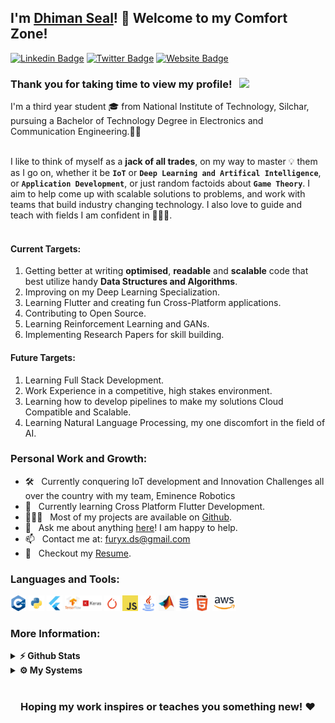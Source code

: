 ## I'm [Dhiman Seal](https://github.com/dhi13man/)! 👋 Welcome to my Comfort Zone!  

[![Linkedin Badge](https://img.shields.io/badge/-LinkedIn-0e76a8?style=flat-square&logo=Linkedin&logoColor=white)](https://linkedin.com/in/dhi13man)
[![Twitter Badge](https://img.shields.io/badge/-Twitter-00acee?style=flat-square&logo=Twitter&logoColor=white)](https://twitter.com/dhi13man)
[![Website Badge](https://img.shields.io/badge/Website-3b5998?style=flat-square&logo=google-chrome&logoColor=white)](https://dhi13man.github.io/)


### Thank you for taking time to view my profile! &nbsp; ![](https://visitor-badge.glitch.me/badge?page_id=dhi13man.dhi13man&style=flat-square&color=0088cc)

I'm a third year student 🎓 from National Institute of Technology, Silchar, pursuing a Bachelor of Technology Degree in Electronics and Communication Engineering.🔌📶 <br><br> 

I like to think of myself as a **jack of all trades**,  on my way to master 💡 them as I go on, whether it be **`IoT`** or **`Deep Learning and Artifical Intelligence`**, or **`Application Development`**, or just random factoids about **`Game Theory`**. I aim to help come up with scalable solutions to problems, and work with teams that build industry changing technology. I also love to guide and teach with fields I am confident in 👨🏻‍💻. <br><br>

#### Current Targets: 
1. Getting better at writing **optimised**, **readable** and **scalable** code that best utilize handy **Data Structures and Algorithms**.
2. Improving on my Deep Learning Specialization.
3. Learning  Flutter and creating fun Cross-Platform applications.
4. Contributing to Open Source.
5. Learning Reinforcement Learning and GANs.
5. Implementing Research Papers for skill building.

#### Future Targets:
1. Learning Full Stack Development.
2. Work Experience in a competitive, high stakes environment.
3. Learning how to develop pipelines to make my solutions Cloud Compatible and Scalable.
4. Learning Natural Language Processing, my one discomfort in the field of AI.

### Personal Work and  Growth:

- 🛠 &nbsp; Currently conquering IoT development and Innovation Challenges all over the country with my team, Eminence Robotics
- 🚀 &nbsp; Currently learning Cross Platform Flutter Development.
- 👨🏻‍💻 &nbsp; Most of my projects are available on [Github](https://github.com/dhi13man).
- 💬 &nbsp; Ask me about anything [here](https://github.com/dhi13man/dhi13man/issues/2)! I am happy to help.
- 📫 &nbsp; Contact me at: furyx.ds@gmail.com
- 📝 &nbsp; Checkout my [Resume](https://github.com/dhi13man/dhi13man/blob/master/Dhiiman_Seal_CV.pdf).

### Languages and Tools:

[<code><img height="25" src="https://raw.githubusercontent.com/github/explore/80688e429a7d4ef2fca1e82350fe8e3517d3494d/topics/cpp/cpp.png" alt="cpp"></code>](www.cplusplus.com/)
[<code><img height="25" src="https://raw.githubusercontent.com/github/explore/80688e429a7d4ef2fca1e82350fe8e3517d3494d/topics/python/python.png" alt="python"></code>](www.python.org)
[<code><img height="25" src="assets/ico_flutter.jpg" alt="flutter"></code>](flutter.dev)
[<code><img height="25" src="assets/ico_tf.jpg" alt="tensorflow+keras"></code>](www.tensorflow.org)
[<code><img height="25" src="assets/ico_pytorch.jpg" alt="pytorch"></code>](pytorch.org)
[<code><img height="25" src="https://raw.githubusercontent.com/github/explore/80688e429a7d4ef2fca1e82350fe8e3517d3494d/topics/javascript/javascript.png" alt="javascript"></code>](www.javascript.com)
[<code><img height="25" src="assets/ico_java.jpg" alt="java"></code>](www.java.com)
[<code><img height="25" src="assets/ico_matlab.jpg" alt="MATLAB"></code>](www.mathworks.com/products/matlab.html)
[<code><img height="25" src="https://raw.githubusercontent.com/github/explore/80688e429a7d4ef2fca1e82350fe8e3517d3494d/topics/sql/sql.png" alt="sql"></code>](www.mysql.com)
[<code><img height="25" src="assets/ico_html.jpg" alt="html5"></code>](html.com/)
[<code><img height="25" src="assets/ico_aws.jpg" alt="Amazon Web Services"></code>](aws.amazon.com/)


### More Information:

<details>	
  <summary><b>⚡ Github Stats</b></summary>

<img alt="" src="https://github-readme-stats.vercel.app/api?username=dhi13man&show_icons=true&hide_border=true" />
</details>


 
<details>	
  <br />
  <summary><b>⚙️ My Systems</b></summary>
  	<ul>
  	    <li><b>OS:</b> Windows 10 and Ubuntu 20.04</li>
	    <li><b>Laptop: </b> Lenovo L340 Gaming (i7 9th Generation Processor with 8GB RAM)</li>
  	    <li><b>Browser: </b> Firefox, Chrome</li>
	    <li><b>Code Editors:</b> I swear by Jetbrains IDEs and VSCode.</li>
	    <br />
	</ul>	
</details>

#

<div align="center">

### Hoping my work inspires or teaches you something new! ❤️

</div>

